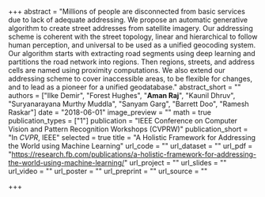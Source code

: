 +++
abstract = "Millions of people are disconnected from basic services due to lack of adequate addressing. We propose an automatic generative algorithm to create street addresses from satellite imagery. Our addressing scheme is coherent with the street topology, linear and hierarchical to follow human perception, and universal to be used as a unified geocoding system. Our algorithm starts with extracting road segments using deep learning and partitions the road network into regions. Then regions, streets, and address cells are named using proximity computations. We also extend our addressing scheme to cover inaccessible areas, to be flexible for changes, and to lead as a pioneer for a unified geodatabase."
abstract_short = ""
authors = ["Ilke Demir", "Forest Hughes", "**Aman Raj**", "Kaunil Dhruv", "Suryanarayana Murthy Muddla", "Sanyam Garg", "Barrett Doo", "Ramesh Raskar"]
date = "2018-06-01"
image_preview = ""
math = true
publication_types = ["1"]
publication = "IEEE Conference on Computer Vision and Pattern Recognition Workshops (CVPRW)"
publication_short = "In *CVPR*, IEEE"
selected = true
title = "A Holistic Framework for Addressing the World using Machine Learning"
url_code = ""
url_dataset = ""
url_pdf = "https://research.fb.com/publications/a-holistic-framework-for-addressing-the-world-using-machine-learning/"
url_project = ""
url_slides = ""
url_video = ""
url_poster = ""
url_preprint = ""
url_source = ""

+++
